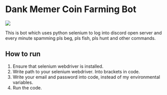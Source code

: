 # Dank Memer Coin Farming Bot

![](https://static.wikia.nocookie.net/sandbox/images/d/d1/Dankmemer.png/revision/latest/scale-to-width-down/340?cb=20200531074404)

This is bot which uses python selenium to log into discord open server and every minute spamming pls beg, pls fish, pls hunt and other commands.

## How to run

1. Ensure that selenium webdriver is installed.
2. Write path to your selenium webdriver. Into brackets in code.
3. Write your email and password into code, instead of my environmental variables.
4. Run the code.
